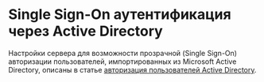 # Single Sign-On аутентификация через Active Directory

Настройки сервера для возможности прозрачной (Single Sign-On)
авторизации пользователей, импортированных из Microsoft
Active Directory, описаны в статье [авторизация пользователей Active
Directory](Авторизация_пользователей).
